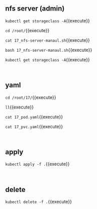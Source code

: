 <br>

## nfs server (admin)

`kubectl get storageclass -A`{{execute}}

`cd /root/`{{execute}}

`cat 17_nfs-server-manaul.sh`{{execute}}

`bash 17_nfs-server-manaul.sh`{{execute}}

`kubectl get storageclass -A`{{execute}}

<br>

## yaml

`cd /root/17/`{{execute}}

`ll`{{execute}}

`cat 17_pod.yaml`{{execute}}

`cat 17_pvc.yaml`{{execute}}

<br>

## apply

`kubectl apply -f .`{{execute}}

<br>

## delete

`kubectl delete -f .`{{execute}}

